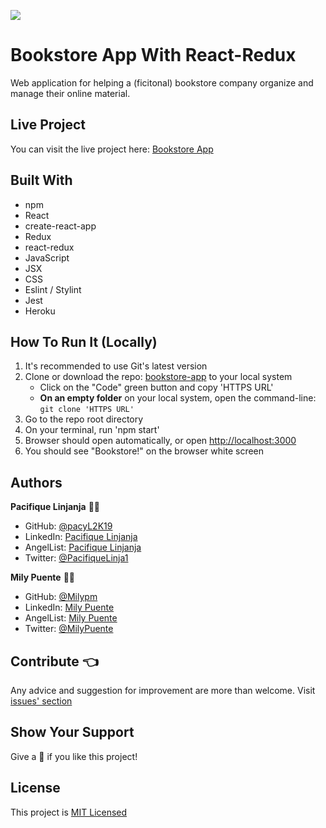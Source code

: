 ![](https://img.shields.io/badge/Microverse-blueviolet)
# Bookstore App With React-Redux

<!-- ![img_1](https://user-images.githubusercontent.com/54684961/126818315-2ed6d060-90c8-4697-8fad-054f87938bc7.png) -->

Web application for helping a (ficitonal) bookstore company organize and manage their online material.

## Live Project
You can visit the live project here: [Bookstore App](https://magic-bookstore-app.herokuapp.com/)

## Built With
- npm
- React
- create-react-app
- Redux
- react-redux
- JavaScript
- JSX
- CSS
- Eslint / Stylint
- Jest
- Heroku

## How To Run It (Locally)
1. It's recommended to use Git's latest version
2. Clone or download the repo: [bookstore-app](https://github.com/Milypm/Bookstore-app) to your local system
    - Click on the "Code" green button and copy 'HTTPS URL'
    - **On an empty folder** on your local system, open the command-line: `git clone 'HTTPS URL'`
3. Go to the repo root directory
4. On your terminal, run 'npm start'
5. Browser should open automatically, or open [http://localhost:3000](http://localhost:3000)
6. You should see "Bookstore!" on the browser white screen

<!-- ## Tests
- Go to the project's root directory
- Run 'npm test' -->

## Authors
**Pacifique Linjanja** :man_technologist:
- GitHub: [@pacyL2K19](https://github.com/pacyL2K19)
- LinkedIn: [Pacifique Linjanja](https://www.linkedin.com/in/pacifique-linjanja/)
- AngelList: [Pacifique Linjanja](https://angel.co/u/pacifique-linjanja)
- Twitter: [@PacifiqueLinja1](https://twitter.com/PacifiqueLinja1)

**Mily Puente** :woman_technologist:
- GitHub: [@Milypm](https://github.com/Milypm)
- LinkedIn: [Mily Puente](https://www.linkedin.com/in/milypuentem/)
- AngelList: [Mily Puente](https://angel.co/u/mily-puente)
- Twitter: [@MilyPuente](https://twitter.com/MilyPuente)
 
## Contribute :point_left:
Any advice and suggestion for improvement are more than welcome.
Visit [issues' section](https://github.com/Milypm/Bookstore-app/issues)

## Show Your Support
Give a :star2: if you like this project!

## License
This project is [MIT Licensed](https://github.com/Milypm/Bookstore-app/blob/feature/setup/LICENSE)
